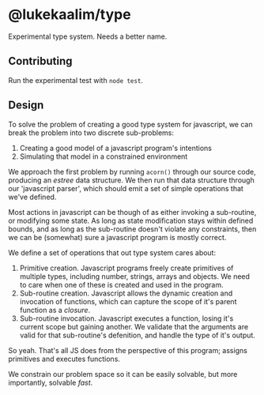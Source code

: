 # @lukekaalim/type

Experimental type system. Needs a better name.

## Contributing
Run the experimental test with `node test`.

## Design
To solve the problem of creating a good type system for javascript, we can break the problem
into two discrete sub-problems:

1. Creating a good model of a javascript program's intentions
2. Simulating that model in a constrained environment

We approach the first problem by running `acorn()` through our source code, producing an *estree* data structure. We then run that data structure through our 'javascript parser', which should emit a set of simple operations that we've defined.

Most actions in javascript can be though of as either invoking a sub-routine, or modifying some state. As long as state modification stays within defined bounds, and as long as the sub-routine doesn't violate any constraints, then we can be (somewhat) sure a javascript program is mostly correct.

We define a set of operations that out type system cares about:

1. Primitive creation. Javascript programs freely create primitives of multiple types, including number, strings, arrays and objects. We need to care when one of these is created and used in the program.
2. Sub-routine creation. Javascript allows the dynamic creation and invocation of functions, which can capture the scope of it's parent function as a *closure*.
3. Sub-routine invocation. Javascript executes a function, losing it's current scope but gaining another. We validate that the arguments are valid for that sub-routine's defenition, and handle the type of it's output.

So yeah. That's all JS does from the perspective of this program; assigns primitives and executes functions.

We constrain our problem space so it can be easily solvable, but more importantly, solvable _fast_.